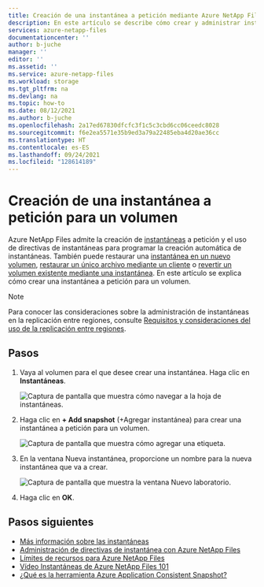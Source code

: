 ```yaml
---
title: Creación de una instantánea a petición mediante Azure NetApp Files | Microsoft Docs
description: En este artículo se describe cómo crear y administrar instantáneas mediante Azure NetApp Files.
services: azure-netapp-files
documentationcenter: ''
author: b-juche
manager: ''
editor: ''
ms.assetid: ''
ms.service: azure-netapp-files
ms.workload: storage
ms.tgt_pltfrm: na
ms.devlang: na
ms.topic: how-to
ms.date: 08/12/2021
ms.author: b-juche
ms.openlocfilehash: 2a17ed67830dfcfc3f1c5c3cbd6cc06ceedc8028
ms.sourcegitcommit: f6e2ea5571e35b9ed3a79a22485eba4d20ae36cc
ms.translationtype: HT
ms.contentlocale: es-ES
ms.lasthandoff: 09/24/2021
ms.locfileid: "128614189"
---
```

# <a name="create-an-on-demand-snapshot-for-a-volume"></a>Creación de una instantánea a petición para un volumen

Azure NetApp Files admite la creación de [instantáneas](snapshots-introduction.md) a petición y el uso de directivas de instantáneas para programar la creación automática de instantáneas. También puede restaurar una [instantánea en un nuevo volumen](snapshots-restore-new-volume.md), [restaurar un único archivo mediante un cliente](snapshots-restore-file-client.md) o [revertir un volumen existente mediante una instantánea](snapshots-revert-volume.md). En este artículo se explica cómo crear una instantánea a petición para un volumen. 

> [!NOTE] 
> Para conocer las consideraciones sobre la administración de instantáneas en la replicación entre regiones, consulte [Requisitos y consideraciones del uso de la replicación entre regiones](cross-region-replication-requirements-considerations.md).
 
## <a name="steps"></a>Pasos

1.  Vaya al volumen para el que desee crear una instantánea. Haga clic en **Instantáneas**.

    ![Captura de pantalla que muestra cómo navegar a la hoja de instantáneas.](../media/azure-netapp-files/azure-netapp-files-navigate-to-snapshots.png)

2.  Haga clic en **+ Add snapshot** (+Agregar instantánea) para crear una instantánea a petición para un volumen.

    ![Captura de pantalla que muestra cómo agregar una etiqueta.](../media/azure-netapp-files/azure-netapp-files-add-snapshot.png)

3.  En la ventana Nueva instantánea, proporcione un nombre para la nueva instantánea que va a crear.   

    ![Captura de pantalla que muestra la ventana Nuevo laboratorio.](../media/azure-netapp-files/azure-netapp-files-new-snapshot.png)

4. Haga clic en **OK**. 

## <a name="next-steps"></a>Pasos siguientes

* [Más información sobre las instantáneas](snapshots-introduction.md)
* [Administración de directivas de instantánea con Azure NetApp Files](snapshots-manage-policy.md)
* [Límites de recursos para Azure NetApp Files](azure-netapp-files-resource-limits.md)
* [Vídeo Instantáneas de Azure NetApp Files 101](https://www.youtube.com/watch?v=uxbTXhtXCkw&feature=youtu.be)
* [¿Qué es la herramienta Azure Application Consistent Snapshot?](azacsnap-introduction.md)
